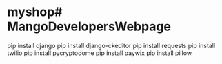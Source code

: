 # myshop# MangoDevelopersWebpage
pip install django
pip install django-ckeditor
pip install requests
pip install twilio
pip install pycryptodome
pip install paywix
pip install pillow